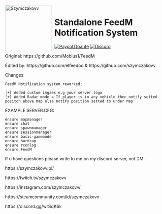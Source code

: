 <img width="150" height="150" align="left" style="float: left; margin: 0 10px 0 0;" alt="Szymczakovv" src="https://i.imgur.com/42AnCgD.jpg">  

# Standalone FeedM Notification System
[![Paypal Doante](https://img.shields.io/badge/paypal-donate-blue.svg)](https://www.paypal.me/oplatyprimerp)
[![Discord](https://discordapp.com/api/guilds/252317073814978561/embed.png)](https://discord.gg/wrSqK6k)

<p></p>
<p></p>
Original: https://github.com/Mobius1/FeedM 
<p></p>
<p></p>
Edited by: https://github.com/elfeedoo & https://github.com/szymczakovv
<p></p>
<p></p>

Changes:
```
FeedM Notification system reworked;

[+] Added custom imgaes e.g your server logo
[+] Added Radar mode = If player is in any vehicle then notify setted positon above Map else notify position setted to under Map
```

EXAMPLE SERVER.CFG:
```
ensure mapmanager
ensure chat
ensure spawnmanager
ensure sessionmanager
ensure basic-gamemode
ensure hardcap
ensure rconlog
ensure FeedM
```
If u have questions please write to me on my discord server, not DM.

<p></p>
https://szymczakovv.pl/
<p></p>
https://twitch.tv/szymczakovv
<p></p>
https://instagram.com/szymczakovv/
<p></p>
https://steamcommunity.com/id/szymczakovv

<p></p>
https://discord.gg/wrSqK6k
